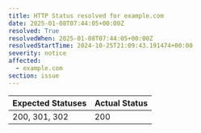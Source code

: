 ```yaml
---
title: HTTP Status resolved for example.com
date: 2025-01-08T07:44:05+00:00Z
resolved: True
resolvedWhen: 2025-01-08T07:44:05+00:00Z
resolvedStartTime: 2024-10-25T21:09:43.191474+00:00
severity: notice
affected:
  - example.com
section: issue
---
```


| Expected Statuses | Actual Status  |
|-------------------|----------------|
| 200, 301, 302 | 200 |
